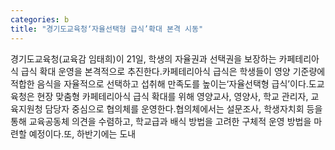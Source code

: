 ```yaml
---
categories: b
title: "경기도교육청‘자율선택형 급식’확대 본격 시동"
---
```

경기도교육청(교육감 임태희)이 21일, 학생의 자율권과 선택권을 보장하는 카페테리아식 급식 확대 운영을 본격적으로 추진한다.카페테리아식 급식은 학생들이 영양 기준량에 적합한 음식을 자율적으로 선택하고 섭취해 만족도를 높이는‘자율선택형 급식’이다.도교육청은 현장 맞춤형 카페테리아식 급식 확대를 위해 영양교사, 영양사, 학교 관리자, 교육지원청 담당자 중심으로 협의체를 운영한다.협의체에서는 설문조사, 학생자치회 등을 통해 교육공동체 의견을 수렴하고, 학교급과 배식 방법을 고려한 구체적 운영 방법을 마련할 예정이다.또, 하반기에는 도내